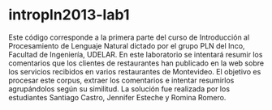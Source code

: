 intropln2013-lab1
=================

Este código corresponde a la primera parte del curso de Introducción al Procesamiento de Lenguaje Natural dictado por el grupo PLN del Inco, Facultad de Ingeniería, UDELAR. En este laboratorio se intentará resumir los comentarios que los clientes de restaurantes han publicado en la web sobre los servicios recibidos en varios restaurantes de Montevideo. El objetivo es procesar este corpus, extraer los comentarios e intentar resumirlos agrupándolos según su similitud. La solución fue realizada por los estudiantes Santiago Castro, Jennifer Esteche y Romina Romero.
